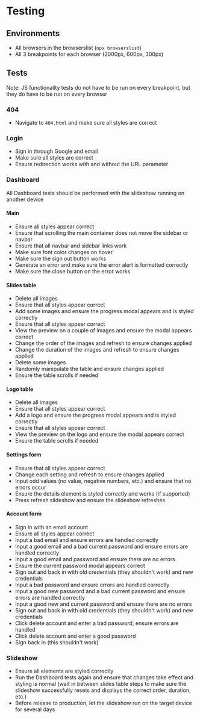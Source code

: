 # Testing
## Environments
- All browsers in the browserslist (`npx browserslist`)
- All 3 breakpoints for each browser (2000px, 600px, 300px)
## Tests
Note: JS functionality tests do not have to be run on every breakpoint, but they do have to be run on every browser
### 404
- Navigate to `404.html` and make sure all styles are correct
### Login
- Sign in through Google and email
- Make sure all styles are correct
- Ensure redirection works with and without the URL parameter
### Dashboard
All Dashboard tests should be performed with the slideshow running on another device
#### Main
- Ensure all styles appear correct
- Ensure that scrolling the main container does not move the sidebar or navbar
- Ensure that all navbar and sidebar links work
- Make sure font color changes on hover
- Make sure the sign out button works
- Generate an error and make sure the error alert is formatted correctly
- Make sure the close button on the error works
#### Slides table
- Delete all images
- Ensure that all styles appear correct
- Add some images and ensure the progress modal appears and is styled correctly
- Ensure that all styles appear correct
- View the preview on a couple of images and ensure the modal appears correct
- Change the order of the images and refresh to ensure changes applied
- Change the duration of the images and refresh to ensure changes applied
- Delete some images
- Randomly manipulate the table and ensure changes applied
- Ensure the table scrolls if needed
#### Logo table
- Delete all images
- Ensure that all styles appear correct
- Add a logo and ensure the progress modal appears and is styled correctly
- Ensure that all styles appear correct
- View the preview on the logo and ensure the modal appears correct
- Ensure the table scrolls if needed
#### Settings form
- Ensure that all styles appear correct
- Change each setting and refresh to ensure changes applied
- Input odd values (no value, negative numbers, etc.) and ensure that no errors occur
- Ensure the details element is styled correctly and works (if supported)
- Press refresh slideshow and ensure the slideshow refreshes
#### Account form
- Sign in with an email account
- Ensure all styles appear correct
- Input a bad email and ensure errors are handled correctly
- Input a good email and a bad current password and ensure errors are handled correctly
- Input a good email and password and ensure there are no errors
- Ensure the current password modal appears correct
- Sign out and back in with old credentials (they shouldn't work) and new credentials
- Input a bad password and ensure errors are handled correctly
- Input a good new password and a bad current password and ensure errors are handled correctly
- Input a good new and current password and ensure there are no errors
- Sign out and back in with old credentials (they shouldn't work) and new credentials
- Click delete account and enter a bad password; ensure errors are handled
- Click delete account and enter a good password
- Sign back in (this shouldn't work)
### Slideshow
- Ensure all elements are styled correctly
- Run the Dashboard tests again and ensure that changes take effect and styling is normal (wait in between slides table steps to make sure the slideshow successfully resets and displays the correct order, duration, etc.)
- Before release to production, let the slideshow run on the target device for several days
